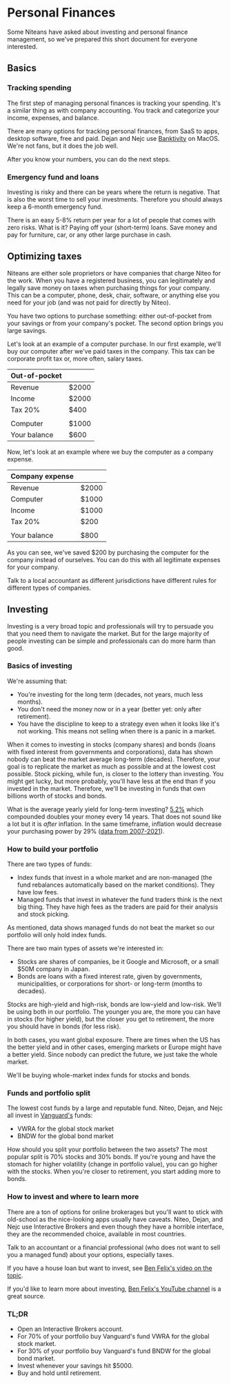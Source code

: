 # Personal Finances

Some Niteans have asked about investing and personal finance management, so we've prepared this short document for everyone interested.

## Basics

### Tracking spending

The first step of managing personal finances is tracking your spending. It's a similar thing as with company accounting. You track and categorize your income, expenses, and balance.

There are many options for tracking personal finances, from SaaS to apps, desktop software, free and paid. Dejan and Nejc use [Banktivity](https://www.banktivity.com/) on MacOS. We're not fans, but it does the job well.

After you know your numbers, you can do the next steps.

### Emergency fund and loans

Investing is risky and there can be years where the return is negative. That is also the worst time to sell your investments. Therefore you should always keep a 6-month emergency fund.

There is an easy 5-8% return per year for a lot of people that comes with zero risks. What is it? Paying off your (short-term) loans. Save money and pay for furniture, car, or any other large purchase in cash.


## Optimizing taxes

Niteans are either sole proprietors or have companies that charge Niteo for the work. When you have a registered business, you can legitimately and legally save money on taxes when purchasing things for your company. This can be a computer, phone, desk, chair, software, or anything else you need for your job (and was not paid for directly by Niteo).

You have two options to purchase something: either out-of-pocket from your savings or from your company's pocket. The second option brings you large savings. 

Let's look at an example of a computer purchase. In our first example, we'll buy our computer after we've paid taxes in the company. This tax can be corporate profit tax or, more often, salary taxes.

|     Out-of-pocket         |      | 
|--------------|------| 
| Revenue      | $2000 | 
| Income       | $2000 | 
| Tax 20%      | $400  | 
|              |      | 
| Computer     | $1000 | 
| Your balance | $600  | 

Now, let's look at an example where we buy the computer as a company expense.

|   Company expense           |      | 
|--------------|------| 
| Revenue      | $2000 | 
| Computer     | $1000 | 
| Income       | $1000 | 
| Tax 20%      | $200  | 
|              |      | 
| Your balance | $800  | 

As you can see, we've saved $200 by purchasing the computer for the company instead of ourselves. You can do this with all legitimate expenses for your company.

Talk to a local accountant as different jurisdictions have different rules for different types of companies.

## Investing

Investing is a very broad topic and professionals will try to persuade you that you need them to navigate the market. But for the large majority of people investing can be simple and professionals can do more harm than good. 

### Basics of investing

We're assuming that:

- You're investing for the long term (decades, not years, much less months).
- You don't need the money now or in a year (better yet: only after retirement). 
- You have the discipline to keep to a strategy even when it looks like it's not working. This means not selling when there is a panic in a market.

When it comes to investing in stocks (company shares) and bonds (loans with fixed interest from governments and corporations), data has shown nobody can beat the market average long-term (decades). Therefore, your goal is to replicate the market as much as possible and at the lowest cost possible. Stock picking, while fun, is closer to the lottery than investing. You might get lucky, but more probably, you'll have less at the end than if you invested in the market. Therefore, we'll be investing in funds that own billions worth of stocks and bonds.

What is the average yearly yield for long-term investing? [5.2%](https://rationalreminder.ca/podcast/146) which compounded doubles your money every 14 years. That does not sound like a lot but it is *after* inflation. In the same timeframe, inflation would decrease your purchasing power by 29% ([data from 2007-2021](https://smartasset.com/investing/inflation-calculator)).

### How to build your portfolio

There are two types of funds:

- Index funds that invest in a whole market and are non-managed (the fund rebalances automatically based on the market conditions). They have low fees.
- Managed funds that invest in whatever the fund traders think is the next big thing. They have high fees as the traders are paid for their analysis and stock picking.

As mentioned, data shows managed funds do not beat the market so our portfolio will only hold index funds.

There are two main types of assets we're interested in:

- Stocks are shares of companies, be it Google and Microsoft, or a small $50M company in Japan. 
- Bonds are loans with a fixed interest rate, given by governments, municipalities, or corporations for short- or long-term (months to decades).

Stocks are high-yield and high-risk, bonds are low-yield and low-risk. We'll be using both in our portfolio. The younger you are, the more you can have in stocks (for higher yield), but the closer you get to retirement, the more you should have in bonds (for less risk).

In both cases, you want global exposure. There are times when the US has the better yield and in other cases, emerging markets or Europe might have a better yield. Since nobody can predict the future, we just take the whole market. 

We'll be buying whole-market index funds for stocks and bonds. 

### Funds and portfolio split

The lowest cost funds by a large and reputable fund. Niteo, Dejan, and Nejc all invest in [Vanguard's](https://en.wikipedia.org/wiki/The_Vanguard_Group) funds:

- VWRA for the global stock market 
- BNDW for the global bond market

How should you split your portfolio between the two assets? The most popular split is 70% stocks and 30% bonds. If you're young and have the stomach for higher volatility (change in portfolio value), you can go higher with the stocks. When you're closer to retirement, you start adding more to bonds.


### How to invest and where to learn more

There are a ton of options for online brokerages but you'll want to stick with old-school as the nice-looking apps usually have caveats. Niteo, Dejan, and Nejc use Interactive Brokers and even though they have a horrible interface, they are the recommended choice, available in most countries.

Talk to an accountant or a financial professional (who does not want to sell you a managed fund) about your options, especially taxes.

If you have a house loan but want to invest, see [Ben Felix's video on the topic](https://www.youtube.com/watch?v=AKc01jo1qLw).

If you'd like to learn more about investing, [Ben Felix's YouTube channel](https://www.youtube.com/channel/UCDXTQ8nWmx_EhZ2v-kp7QxA) is a great source.

### TL;DR

- Open an Interactive Brokers account.
- For 70% of your portfolio buy Vanguard's fund VWRA for the global stock market.
- For 30% of your portfolio buy Vanguard's fund BNDW for the global bond market.
- Invest whenever your savings hit $5000.
- Buy and hold until retirement.

